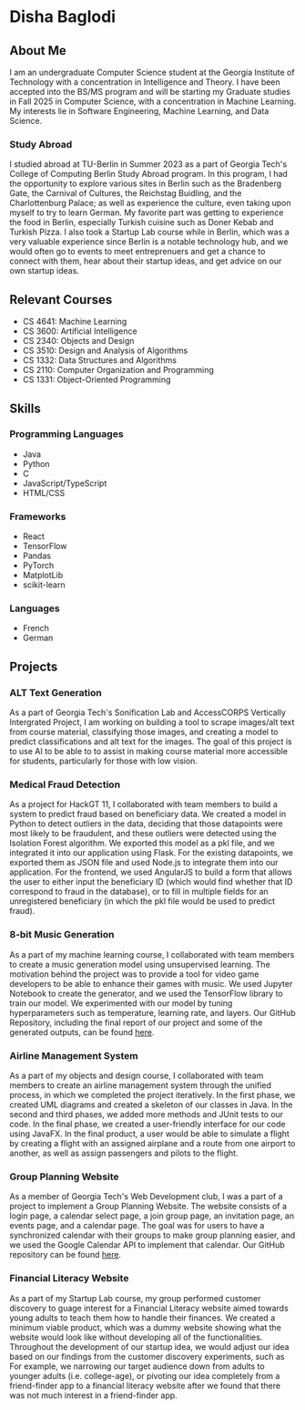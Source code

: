 # Disha Baglodi
## About Me
I am an undergraduate Computer Science student at the Georgia Institute of Technology with a concentration in Intelligence and Theory. I have been accepted into the BS/MS program and will be starting my Graduate studies in Fall 2025 in Computer Science, with a concentration in Machine Learning. My interests lie in Software Engineering, Machine Learning, and Data Science.

### Study Abroad
I studied abroad at TU-Berlin in Summer 2023 as a part of Georgia Tech's College of Computing Berlin Study Abroad program. In this program, I had the opportunity to explore various sites in Berlin such as the Bradenberg Gate, the Carnival of Cultures, the Reichstag Buidling, and the Charlottenburg Palace; as well as experience the culture, even taking upon myself to try to learn German. My favorite part was getting to experience the food in Berlin, especially Turkish cuisine such as Doner Kebab and Turkish Pizza. I also took a Startup Lab course while in Berlin, which was a very valuable experience since Berlin is a notable technology hub, and we would often go to events to meet entreprenuers and get a chance to connect with them, hear about their startup ideas, and get advice on our own startup ideas.

## Relevant Courses
- CS 4641: Machine Learning
- CS 3600: Artificial Intelligence
- CS 2340: Objects and Design
- CS 3510: Design and Analysis of Algorithms
- CS 1332: Data Structures and Algorithms
- CS 2110: Computer Organization and Programming
- CS 1331: Object-Oriented Programming

## Skills
### Programming Languages
- Java
- Python
- C
- JavaScript/TypeScript
- HTML/CSS
### Frameworks
- React
- TensorFlow
- Pandas
- PyTorch
- MatplotLib
- scikit-learn
### Languages
- French
- German

## Projects
### ALT Text Generation
As a part of Georgia Tech's Sonification Lab and AccessCORPS Vertically Intergrated Project, I am working on building a tool to scrape images/alt text from course material, classifying those images, and creating a model to predict classifications and alt text for the images. The goal of this project is to use AI to be able to to assist in making course material more accessible for students, particularly for those with low vision.
### Medical Fraud Detection
As a project for HackGT 11, I collaborated with team members to build a system to predict fraud based on beneficiary data. We created a model in Python to detect outliers in the data, deciding that those datapoints were most likely to be fraudulent, and these outliers were detected using the Isolation Forest algorithm. We exported this model as a pkl file, and we integrated it into our application using Flask. For the existing datapoints, we exported them as  JSON file and used Node.js to integrate them into our application. For the frontend, we used AngularJS to build a form that allows the user to either input the beneficiary ID (which would find whether that ID correspond to fraud in the database), or to fill in multiple fields for an unregistered beneficiary (in which the pkl file would be used to predict fraud).
### 8-bit Music Generation
As a part of my machine learning course, I collaborated with team members to create a music generation model using unsupervised learning. The motivation behind the project was to provide a tool for video game developers to be able to enhance their games with music. We used Jupyter Notebook to create the generator, and we used the TensorFlow library to train our model. We experimented with our model by tuning hyperparameters such as temperature, learning rate, and layers. Our GitHub Repository, including the final report of our project and some of the generated outputs, can be found [here](https://github.com/CasonHarrison/casonharrison.github.io).
### Airline Management System
As a part of my objects and design course, I collaborated with team members to create an airline management system through the unified process, in which we completed the project iteratively. In the first phase, we created UML diagrams and created a skeleton of our classes in Java. In the second and third phases, we added more methods and JUnit tests to our code. In the final phase, we created a user-friendly interface for our code using JavaFX. In the final product, a user would be able to simulate a flight by creating a flight with an assigned airplane and a route from one airport to another, as well as assign passengers and pilots to the flight.
### Group Planning Website
As a member of Georgia Tech's Web Development club, I was a part of a project to implement a Group Planning Website. The website consists of a login page, a calendar select page, a join group page, an invitation page, an events page, and a calendar page. The goal was for users to have a synchronized calendar with their groups to make group planning easier, and we used the Google Calendar API to implement that calendar. Our GitHub repository can be found [here](https://github.com/GT-WebDev-Group-Planning/group-planning).
### Financial Literacy Website
As a part of my Startup Lab course, my group performed customer discovery to guage interest for a Financial Literacy website aimed towards young adults to teach them how to handle their finances. We created a minimum viable product, which was a dummy website showing what the website would look like without developing all of the functionalities. Throughout the development of our startup idea, we would adjust our idea based on our findings from the customer discovery experiments, such as For example, we narrowing our target audience down from adults to younger adults (i.e. college-age), or pivoting our idea completely from a friend-finder app to a financial literacy website after we found that there was not much interest in a friend-finder app.
